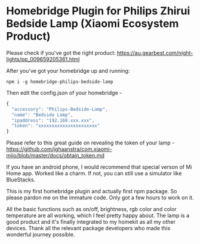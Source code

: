 # Homebridge Plugin for Philips Zhirui Bedside Lamp (Xiaomi Ecosystem Product)

Please check if you've got the right product:
https://au.gearbest.com/night-lights/pp_009659205361.html

After you've got your homebridge up and running:

`npm i -g homebridge-philips-bedside-lamp`

Then edit the config.json of your homebridge -

```javascript
{
  "accessory": "Philips-Bedside-Lamp",
  "name": "Bedside Lamp",
  "ipaddress": "192.168.xxx.xxx",
  "token": "xxxxxxxxxxxxxxxxxxxxxx"
}
```
Please refer to this great guide on revealing the token of your lamp -
https://github.com/jghaanstra/com.xiaomi-miio/blob/master/docs/obtain_token.md

If you have an android phone, I would recommend that special verson of Mi Home app. Worked like a charm. If not, you can still use a simulator like BlueStacks.

This is my first homebridge plugin and actually first npm package. So please pardon me on the immature code. Only got a few hours to work on it.

All the basic functions such as on/off, brightness, rgb color and color temperature are all working, which I feel pretty happy about. The lamp is a good product and it's finally integrated to my homekit as all my other devices. Thank all the relevant package developers who made this wonderful journey possible.
